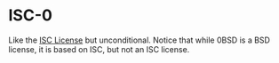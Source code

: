 # ISC-0
Like the [ISC License](https://spdx.org/licenses/ISC) but unconditional. Notice that while 0BSD is a BSD license, it is based on ISC, but not an ISC license.
